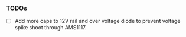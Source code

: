 

### TODOs

 - [ ] Add more caps to 12V rail and over voltage diode to prevent voltage spike shoot through AMS1117.
